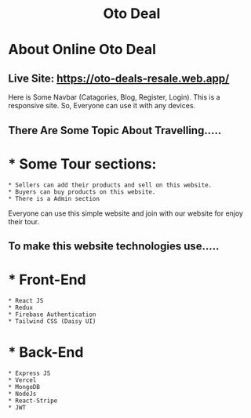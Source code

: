 <h1 align="center">Oto Deal</h1>

#  About Online Oto Deal
## Live Site: https://oto-deals-resale.web.app/


Here is Some Navbar (Catagories, Blog, Register, Login).
This is a responsive  site. 
So, Everyone can use it with any devices.


## There Are Some Topic About Travelling.....

# *  Some Tour sections:
    * Sellers can add their products and sell on this website.
    * Buyers can buy products on this website.
    * There is a Admin section 
  

Everyone can use this simple website and join with our website for enjoy their tour.
## To make this website technologies use.....

# *  Front-End
    * React JS
    * Redux
    * Firebase Authentication
    * Tailwind CSS (Daisy UI)
    
# *  Back-End
    * Express JS
    * Vercel 
    * MongoDB
    * NodeJs
    * React-Stripe
    * JWT
